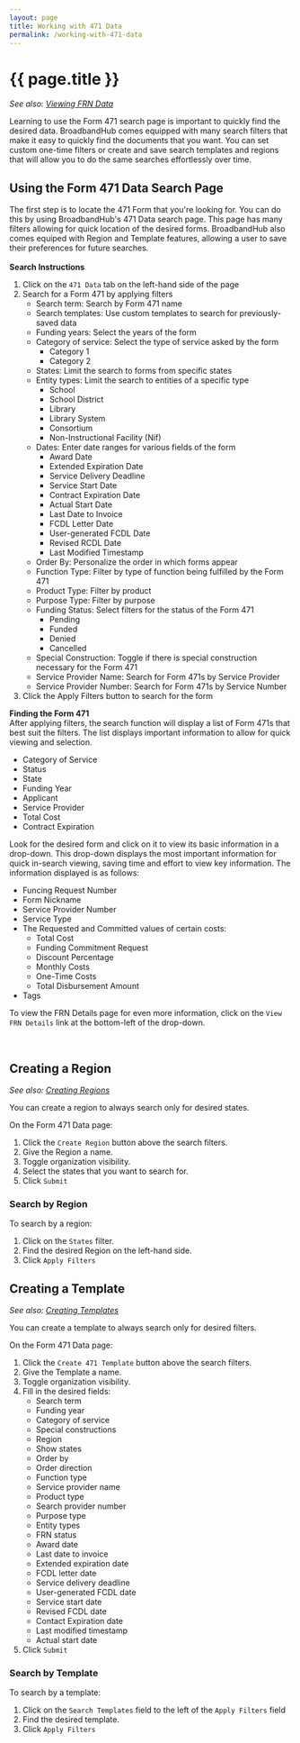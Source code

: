 ```yaml
---
layout: page
title: Working with 471 Data
permalink: /working-with-471-data
---
```


# {{ page.title }}
*See also: [Viewing FRN Data](https://help.broadbandhub.us/viewing-frn-data)*

Learning to use the Form 471 search page is important to quickly find the desired data. BroadbandHub comes equipped with many search filters that make it easy to quickly find the documents that you want. You can set custom one-time filters or create and save search templates and regions that will allow you to do the same searches effortlessly over time. 
<br>

## Using the Form 471 Data Search Page
The first step is to locate the 471 Form that you're looking for. You can do this by using BroadbandHub's 471 Data search page. This page has many filters allowing for quick location of the desired forms. BroadbandHub also comes equiped with Region and Template features, allowing a user to save their preferences for future searches.\
<br>
**Search Instructions**
1. Click on the `471 Data` tab on the left-hand side of the page
2. Search for a Form 471 by applying filters
    - Search term: Search by Form 471 name
    - Search templates: Use custom templates to search for previously-saved data
    - Funding years: Select the years of the form
    - Category of service: Select the type of service asked by the form
        - Category 1
        - Category 2
    - States: Limit the search to forms from specific states
    - Entity types: Limit the search to entities of a specific type
        - School
        - School District
        - Library
        - Library System
        - Consortium
        - Non-Instructional Facility (Nif)
    - Dates: Enter date ranges for various fields of the form
        - Award Date
        - Extended Expiration Date
        - Service Delivery Deadline
        - Service Start Date
        - Contract Expiration Date
        - Actual Start Date
        - Last Date to Invoice
        - FCDL Letter Date
        - User-generated FCDL Date
        - Revised RCDL Date
        - Last Modified Timestamp
    - Order By: Personalize the order in which forms appear
    - Function Type: Filter by type of function being fulfilled by the Form 471
    - Product Type: Filter by product
    - Purpose Type: Filter by purpose
    - Funding Status: Select filters for the status of the Form 471
        - Pending
        - Funded
        - Denied
        - Cancelled
    - Special Construction: Toggle if there is special construction necessary for the Form 471
    - Service Provider Name: Search for Form 471s by Service Provider
    - Service Provider Number: Search for Form 471s by Service Number
3. Click the Apply Filters button to search for the form

**Finding the Form 471**\
After applying filters, the search function will display a list of Form 471s that best suit the filters.
The list displays important information to allow for quick viewing and selection.
- Category of Service
- Status
- State
- Funding Year
- Applicant
- Service Provider
- Total Cost
- Contract Expiration

Look for the desired form and click on it to view its basic information in a drop-down. This drop-down displays the most important information for quick in-search viewing, saving time and effort to view key information. The information displayed is as follows:
- Funcing Request Number
- Form Nickname
- Service Provider Number
- Service Type
- The Requested and Committed values of certain costs:
    - Total Cost
    - Funding Commitment Request
    - Discount Percentage
    - Monthly Costs
    - One-Time Costs
    - Total Disbursement Amount
- Tags

To view the FRN Details page for even more information, click on the `View FRN Details` link at the bottom-left of the drop-down.

<br>

## Creating a Region
*See also: [Creating Regions](https://help.broadbandhub.us/creating-regions)*

You can create a region to always search only for desired states.

On the Form 471 Data page:
1. Click the `Create Region` button above the search filters.
2. Give the Region a name.
3. Toggle organization visibility.
4. Select the states that you want to search for.
5. Click `Submit`

### Search by Region
To search by a region:
1. Click on the `States` filter.
2. Find the desired Region on the left-hand side.
3. Click `Apply Filters`

## Creating a Template
*See also: [Creating Templates](https://help.broadbandhub.us/creating-templates)*

You can create a template to always search only for desired filters.

On the Form 471 Data page:
1. Click the `Create 471 Template` button above the search filters.
2. Give the Template a name.
3. Toggle organization visibility.
4. Fill in the desired fields:
    - Search term
    - Funding year
    - Category of service
    - Special constructions
    - Region
    - Show states
    - Order by
    - Order direction
    - Function type
    - Service provider name
    - Product type
    - Search provider number
    - Purpose type
    - Entity types
    - FRN status
    - Award date
    - Last date to invoice
    - Extended expiration date
    - FCDL letter date
    - Service delivery deadline
    - User-generated FCDL date
    - Service start date
    - Revised FCDL date
    - Contact Expiration date
    - Last modified timestamp
    - Actual start date
5. Click `Submit`

### Search by Template
To search by a template:
1. Click on the `Search Templates` field to the left of the `Apply Filters` field
2. Find the desired template.
3. Click `Apply Filters`
